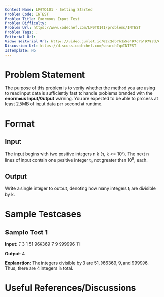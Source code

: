 ```yaml
---
Contest Name: LP0TO101 - Getting Started
Problem Code: INTEST
Problem Title: Enormous Input Test
Problem Difficulty: 
Problem Url: https://www.codechef.com/LP0TO101/problems/INTEST
Problem Tags: ; 
Editorial Url: 
Video Editorial Url: https://video.gumlet.io/62c2db7b1a5e497c7a49783d/62cc12d72ad5fddb88737196/main.mpd
Discussion Url: https://discuss.codechef.com/search?q=INTEST
IsTemplate: No
---
```



# Problem Statement

The purpose of this problem is to verify whether the method you are using to 
read input data is sufficiently fast to handle problems branded with the 
**enormous Input/Output** warning. You are expected to be able to process at 
least 2.5MB of input data per second at runtime.

# Format

## Input

The input begins with two positive integers n k (n, k <= 10<sup>7</sup>). The 
next n lines of input contain one positive integer t<sub>i</sub>, not greater 
than 10<sup>9</sup>, each.

## Output

Write a single integer to output, denoting how many integers t<sub>i</sub> are 
divisible by k.

# Sample Testcases

## Sample Test 1

**Input:**
7 3
1
51
966369
7
9
999996
11


**Output:**
4

**Explanation:**
The integers divisible by $3$ are $51, 966369, 9,$ and $999996$. Thus, there 
are $4$ integers in total.

# Useful References/Discussions
